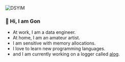 ![DSYIM](https://deoksuyi.com/sx/g.svg)
### 👋 Hi, I am Gon 

- At work, I am a data engineer.
- At home, I am an amateur artist.
- I am sensitive with memory allocations.
- I love to learn new programming languages.
- and I am currently working on a logger called [alog](https://github.com/gonyyi/alog).

